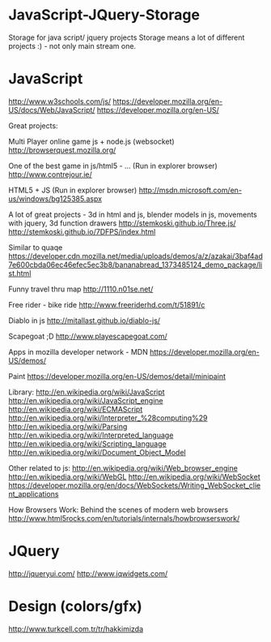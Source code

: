 JavaScript-JQuery-Storage
=========================

Storage for java script/ jquery projects 
Storage means a lot of different projects :) - not only main stream one.



JavaScript
=========================

http://www.w3schools.com/js/
https://developer.mozilla.org/en-US/docs/Web/JavaScript/
https://developer.mozilla.org/en-US/

Great projects:

Multi Player online game js + node.js (websocket)
http://browserquest.mozilla.org/

One of the best game in js/html5 - ...  (Run in explorer browser)
http://www.contrejour.ie/

HTML5 + JS (Run in explorer browser)
http://msdn.microsoft.com/en-us/windows/bg125385.aspx

A lot of great projects - 3d in html and js, blender models in js, movements with jquery, 3d function drawers
http://stemkoski.github.io/Three.js/
http://stemkoski.github.io/7DFPS/index.html

Similar to quaqe 
https://developer.cdn.mozilla.net/media/uploads/demos/a/z/azakai/3baf4ad7e600cbda06ec46efec5ec3b8/bananabread_1373485124_demo_package/list.html

Funny travel thru map
http://1110.n01se.net/

Free rider - bike ride
http://www.freeriderhd.com/t/51891/c

Diablo in js
http://mitallast.github.io/diablo-js/

Scapegoat ;D
http://www.playescapegoat.com/

Apps in mozilla developer network - MDN
https://developer.mozilla.org/en-US/demos/

Paint
https://developer.mozilla.org/en-US/demos/detail/minipaint



Library:
http://en.wikipedia.org/wiki/JavaScript
http://en.wikipedia.org/wiki/JavaScript_engine
http://en.wikipedia.org/wiki/ECMAScript
http://en.wikipedia.org/wiki/Interpreter_%28computing%29
http://en.wikipedia.org/wiki/Parsing
http://en.wikipedia.org/wiki/Interpreted_language
http://en.wikipedia.org/wiki/Scripting_language
http://en.wikipedia.org/wiki/Document_Object_Model

Other related to js:
http://en.wikipedia.org/wiki/Web_browser_engine
http://en.wikipedia.org/wiki/WebGL
http://en.wikipedia.org/wiki/WebSocket
https://developer.mozilla.org/en/docs/WebSockets/Writing_WebSocket_client_applications

How Browsers Work: Behind the scenes of modern web browsers
http://www.html5rocks.com/en/tutorials/internals/howbrowserswork/


JQuery
=========================

http://jqueryui.com/
http://www.jqwidgets.com/




Design (colors/gfx)
=========================
http://www.turkcell.com.tr/tr/hakkimizda




